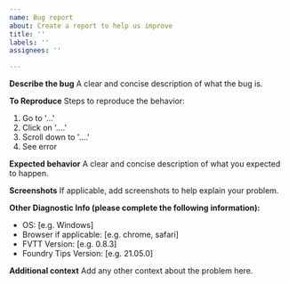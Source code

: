 ```yaml
---
name: Bug report
about: Create a report to help us improve
title: ''
labels: ''
assignees: ''

---
```


**Describe the bug**
A clear and concise description of what the bug is.

**To Reproduce**
Steps to reproduce the behavior:
1. Go to '...'
2. Click on '....'
3. Scroll down to '....'
4. See error

**Expected behavior**
A clear and concise description of what you expected to happen.

**Screenshots**
If applicable, add screenshots to help explain your problem.

**Other Diagnostic Info (please complete the following information):**
 - OS: [e.g. Windows]
 - Browser if applicable: [e.g. chrome, safari]
 - FVTT Version: [e.g. 0.8.3]
 - Foundry Tips Version: [e.g. 21.05.0]

**Additional context**
Add any other context about the problem here.
